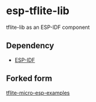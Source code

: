 # esp-tflite-lib

tflite-lib as an ESP-IDF component

## Dependency

- [ESP-IDF](https://github.com/espressif/esp-idf)

## Forked form

[tflite-micro-esp-examples](https://github.com/espressif/tflite-micro-esp-examples)
